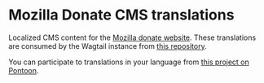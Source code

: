 # Mozilla Donate CMS translations

Localized CMS content for the [Mozilla donate website](https://donate.mozilla.org). These translations are consumed by the Wagtail instance from [this repository](https://github.com/mozilla-l10n/donate-l10n).

You can participate to translations in your language from [this project on Pontoon](https://pontoon.mozilla.org/projects/donate-mozilla-content/).
